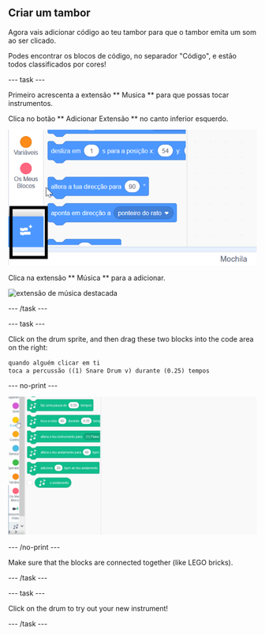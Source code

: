 ## Criar um tambor

Agora vais adicionar código ao teu tambor para que o tambor emita um som ao ser clicado.

Podes encontrar os blocos de código, no separador "Código", e estāo todos classificados por cores!

\--- task \---

Primeiro acrescenta a extensão ** Musica ** para que possas tocar instrumentos.

Clica no botão ** Adicionar Extensão ** no canto inferior esquerdo.

![adicionar botão de extensão destacado](images/add-extension-annotated.png)

Clica na extensão ** Música ** para a adicionar.

![extensão de música destacada](images/click-music-annotated.png)

\--- /task \---

\--- task \---

Click on the drum sprite, and then drag these two blocks into the code area on the right:

```blocks3
quando alguém clicar em ti
toca a percussão ((1) Snare Drum v) durante (0.25) tempos
```

\--- no-print \---

![screenshot](images/connect-block.gif)

\--- /no-print \---

Make sure that the blocks are connected together (like LEGO bricks).

\--- /task \---

\--- task \---

Click on the drum to try out your new instrument!

\--- /task \---